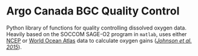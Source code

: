 # Argo Canada BGC Quality Control

Python library of functions for quality controlling dissolved oxygen data.
Heavily based on the SOCCOM SAGE-O2 program in `matlab`, uses 
either [NCEP](https://psl.noaa.gov/data/gridded/data.ncep.reanalysis.html) 
or [World Ocean Atlas](https://www.nodc.noaa.gov/OC5/woa18/) data to
calculate oxygen gains 
([*Johnson et al. 2015*](https://doi.org/10.1175/JTECH-D-15-0101.1)).
